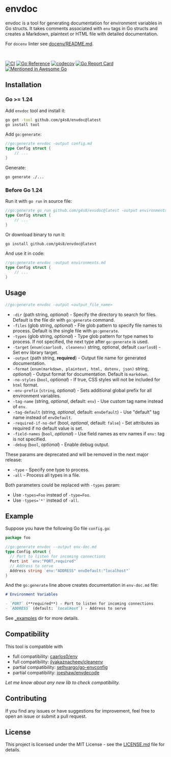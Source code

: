 # envdoc

envdoc is a tool for generating documentation for environment variables in Go structs.
It takes comments associated with `env` tags in Go structs and creates a Markdown, plaintext or HTML
file with detailed documentation.

For `docenv` linter see [docenv/README.md](./docenv/README.md).

<br/>

[![CI](https://github.com/g4s8/envdoc/actions/workflows/go.yml/badge.svg)](https://github.com/g4s8/envdoc/actions/workflows/go.yml)
[![Go Reference](https://pkg.go.dev/badge/github.com/g4s8/envdoc.svg)](https://pkg.go.dev/github.com/g4s8/envdoc)
[![codecov](https://codecov.io/gh/g4s8/envdoc/graph/badge.svg?token=sqXWNR755O)](https://codecov.io/gh/g4s8/envdoc)
[![Go Report Card](https://goreportcard.com/badge/github.com/g4s8/envdoc)](https://goreportcard.com/report/github.com/g4s8/envdoc)
[![Mentioned in Awesome Go](https://awesome.re/mentioned-badge.svg)](https://github.com/avelino/awesome-go)  

## Installation

### Go >= 1.24

Add `envdoc` tool and install it:
```bash
go get -tool github.com/g4s8/envdoc@latest
go install tool
```

Add `go:generate`:
```go
//go:generate envdoc -output config.md
type Config struct {
    // ...
}
```

Generate:
```bash
go generate ./...
```

### Before Go 1.24

Run it with `go run` in source file:
```go
//go:generate go run github.com/g4s8/envdoc@latest -output environments.md
type Config struct {
    // ...
}
```

Or download binary to run it:
```bash
go install github.com/g4s8/envdoc@latest
```

And use it in code:

```go
//go:generate envdoc -output environments.md
type Config struct {
    // ...
}
```

## Usage

```go
//go:generate envdoc -output <output_file_name>
```

 * `-dir` (path string, *optional*) - Specify the directory to search for files. Default is the file dir with `go:generate` command.
 * `-files` (glob string, *optional*) - File glob pattern to specify file names to process. Default is the single file with `go:generate`.
 * `-types` (glob string, *optional*) - Type glob pattern for type names to process. If not specified, the next type after `go:generate` is used.
 * `-target` (`enum(caarlos0, cleanenv)` string, optional, default `caarlos0`) - Set env library target.
 * `-output` (path string, **required**) - Output file name for generated documentation.
 * `-format` (`enum(markdown, plaintext, html, dotenv, json)` string, *optional*) - Output format for documentation.  Default is `markdown`.
 * `-no-styles` (`bool`, *optional*) - If true, CSS styles will not be included for `html` format.
 * `-env-prefix` (`string`, *optional*) - Sets additional global prefix for all environment variables.
 * `-tag-name` (string, *optional*, default: `env`) - Use custom tag name instead of `env`.
 * `-tag-default` (string, *optional*, default: `envDefault`) - Use "default" tag name instead of `envDefault`.
 * `-required-if-no-def` (bool, *optional*, default: `false`) - Set attributes as required if no default value is set.
 * `-field-names` (`bool`, *optional*) - Use field names as env names if `env:` tag is not specified.
 * `-debug` (`bool`, *optional*) - Enable debug output.

These params are deprecated and will be removed in the next major release:
 * `-type` - Specify one type to process.
 * `-all` - Process all types in a file.

Both parameters could be replaced with `-types` param:
 - Use `-types=Foo` instead of `-type=Foo`.
 - Use `-types='*'` instead of `-all`.

## Example

Suppose you have the following Go file `config.go`:

```go
package foo

//go:generate envdoc --output env-doc.md
type Config struct {
  // Port to listen for incoming connections
  Port int `env:"PORT,required"`
  // Address to serve
  Address string `env:"ADDRESS" envDefault:"localhost"`
}
```

And the `go:generate` line above creates documentation in `env-doc.md` file:

```md
# Environment Variables

- `PORT` (**required**) - Port to listen for incoming connections
- `ADDRESS` (default: `localhost`) - Address to serve
```

See [_examples](./_examples/) dir for more details.

## Compatibility

This tool is compatible with
- full compatibility: [caarlos0/env](https://github.com/caarlos0/env)
- full compatibility: [ilyakaznacheev/cleanenv](https://github.com/ilyakaznacheev/cleanenv)
- partial compatibility: [sethvargo/go-envconfig](https://github.com/sethvargo/go-envconfig)
- partial compatibility: [joeshaw/envdecode](https://github.com/joeshaw/envdecode)

*Let me know about any new lib to check compatibility.*


## Contributing

If you find any issues or have suggestions for improvement, feel free to open an issue or submit a pull request.

## License

This project is licensed under the MIT License - see the [LICENSE.md](/LICENSE.md) file for details.
